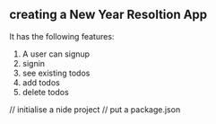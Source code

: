 ## creating a New Year Resoltion App ##
It has the following features:
1) A user can signup
2) signin
3) see existing todos
4) add todos
5) delete todos

// initialise a nide project
// put a package.json
